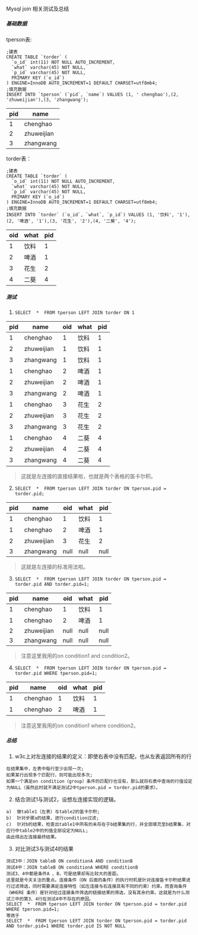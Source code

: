 Mysql join 相关测试及总结

##### 基础数据

tperson表:

```mysql
;建表
CREATE TABLE `torder` (
  `o_id` int(11) NOT NULL AUTO_INCREMENT,
  `what` varchar(45) NOT NULL,
  `p_id` varchar(45) NOT NULL,
  PRIMARY KEY (`o_id`)
) ENGINE=InnoDB AUTO_INCREMENT=1 DEFAULT CHARSET=utf8mb4;
;填充数据
INSERT INTO `tperson` (`pid`, `name`) VALUES (1, ' chenghao'),(2, 'zhuweijian'),(3, 'zhangwang');
```


| pid  | name       |
| ---- | ---------- |
| 1    | chenghao   |
| 2    | zhuweijian |
| 3    | zhangwang  |

torder表：

```mysql
;建表
CREATE TABLE `torder` (
  `o_id` int(11) NOT NULL AUTO_INCREMENT,
  `what` varchar(45) NOT NULL,
  `p_id` varchar(45) NOT NULL,
  PRIMARY KEY (`o_id`)
) ENGINE=InnoDB AUTO_INCREMENT=1 DEFAULT CHARSET=utf8mb4;
;填充数据
INSERT INTO `torder` (`o_id`, `what`, `p_id`) VALUES (1, '饮料', '1'),(2, '啤酒', '1'),(3, '花生', '2'),(4, '二葵', '4');
```

| oid  | what | pid  |
| ---- | ---- | ---- |
| 1    | 饮料   | 1    |
| 2    | 啤酒   | 1    |
| 3    | 花生   | 2    |
| 4    | 二葵   | 4    |

##### 测试

1.  `SELECT  *  FROM tperson LEFT JOIN torder ON 1`

  | pid  | name       | oid  | what | pid  |
  | ---- | ---------- | ---- | ---- | ---- |
  | 1    | chenghao   | 1    | 饮料   | 1    |
  | 2    | zhuweijian | 1    | 饮料   | 1    |
  | 3    | zhangwang  | 1    | 饮料   | 1    |
  | 1    | chenghao   | 2    | 啤酒   | 1    |
  | 2    | zhuweijian | 2    | 啤酒   | 1    |
  | 3    | zhangwang  | 2    | 啤酒   | 1    |
  | 1    | chenghao   | 3    | 花生   | 2    |
  | 2    | zhuweijian | 3    | 花生   | 2    |
  | 3    | zhangwang  | 3    | 花生   | 2    |
  | 1    | chenghao   | 4    | 二葵   | 4    |
  | 2    | zhuweijian | 4    | 二葵   | 4    |
  | 3    | zhangwang  | 4    | 二葵   | 4    |

>    这就是左连接的直接结果啦，也就是两个表格的笛卡尔积。
2.    `SELECT  *  FROM tperson LEFT JOIN torder ON tperson.pid = torder.pid;`

| pid  | name       | oid  | what | pid  |
| ---- | ---------- | ---- | ---- | ---- |
| 1    | chenghao   | 1    | 饮料   | 1    |
| 1    | chenghao   | 2    | 啤酒   | 1    |
| 2    | zhuweijian | 3    | 花生   | 2    |
| 3    | zhangwang  | null | null | null |

>   这就是左连接的标准用法啦。

3.  `SELECT  *  FROM tperson LEFT JOIN torder ON tperson.pid = torder.pid AND torder.pid=1;`

| pid  | name       | oid  | what | pid  |
| ---- | ---------- | ---- | ---- | ---- |
| 1    | chenghao   | 1    | 饮料   | 1    |
| 1    | chenghao   | 2    | 啤酒   | 1    |
| 2    | zhuweijian | null | null | null |
| 3    | zhangwang  | null | null | null |

>   注意这里我用的on condition1 and condition2。

4.  `SELECT  *  FROM tperson LEFT JOIN torder ON tperson.pid = torder.pid WHERE tperson.pid=1;`

| pid  | name     | oid  | what | pid  |
| ---- | -------- | ---- | ---- | ---- |
| 1    | chenghao | 1    | 饮料   | 1    |
| 1    | chenghao | 2    | 啤酒   | 1    |
> 注意这里我用的on condition1 where condition2。

##### 总结

1.  w3c上对左连接的结果的定义：即使右表中没有匹配，也从左表返回所有的行

```
在结果集中，左表中每行至少出现一次;
如果某行出现多个匹配行，则可能出现多次;
如果一个满足on condition（group）条件的匹配行也没有，那么就将右表中查询的行值设定为NULL（虽然此时就不满足测试2中tperson.pid = torder.pid的要求）。
```

2.  结合测试1与测试2，设想左连接实现的逻辑。

```
a)	做table1（左表）与table2的笛卡尔积;
b)	针对步骤a的结果，进行condition过滤;
c)	针对b的结果，检查出table1中所有的未存在于b结果集的行，并全部填充至b结果集，对应行中table2中的列值全部设定为NULL;
由此得出左连接最终结果。
```

3.  对比测试3与测试4的结果
```
测试3中：JOIN tableB ON conditionA AND conditionB
测试4中：JOIN tableB ON conditionA WHERE conditionB
测试3、4中都是条件A 、B，可是结果却有比较大的差距。
这里就是今天关注的重点。连接条件（ON 后面的条件）的执行时机是针对连接笛卡尔积结果进行过滤筛选，同时需要满足连接特性（如左连接与右连接具有不同的约束）约束。而查询条件（WHERE 条件）是针对经过连接条件筛选的链接结果的筛选，没有其余约束。这就是为什么测试三中的第3、4行在测试4中不存在的原因。
SELECT  *  FROM tperson LEFT JOIN torder ON tperson.pid = torder.pid WHERE tperson.pid=1;
等效于
SELECT  *  FROM tperson LEFT JOIN torder ON tperson.pid = torder.pid AND torder.pid=1 WHERE torder.pid IS NOT NULL
```